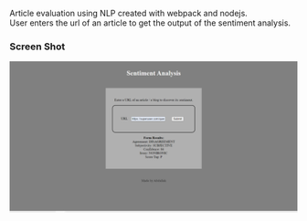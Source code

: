 Article evaluation using NLP created with webpack and nodejs. \
User enters the url of an article to get the output of the sentiment analysis.

### Screen Shot

![Main Page](https://github.com/Abdallah-Youssef/Sentiment-Analysis-on-Articles-/blob/main/screenshots/main.png?raw=true)

